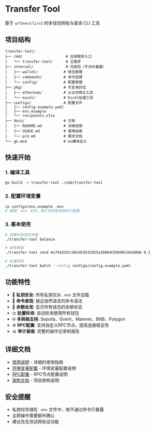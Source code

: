 # Transfer Tool

基于 `urfave/cli/v2` 的多钱包转账与查询 CLI 工具

## 项目结构

```
transfer-tool/
├── cmd/                    # 应用程序入口
│   └── transfer-tool/      # 主程序
├── internal/               # 内部包（不对外暴露）
│   ├── wallet/            # 钱包管理
│   ├── commands/          # 命令处理
│   └── config/            # 配置管理
├── pkg/                   # 可复用的包
│   ├── ethereum/          # 以太坊相关工具
│   └── excel/             # Excel处理工具
├── configs/               # 配置文件
│   ├── config.example.yaml
│   ├── env.example
│   └── recipients.xlsx
├── docs/                  # 文档
│   ├── README.md          # 详细说明
│   ├── USAGE.md           # 使用指南
│   └── prd.md             # 需求文档
└── go.mod                 # Go模块定义
```

## 快速开始

### 1. 编译工具

```bash
go build -o transfer-tool ./cmd/transfer-tool
```

### 2. 配置环境变量

```bash
cp configs/env.example .env
# 编辑 .env 文件，填入您的私钥和RPC配置
```

### 3. 基本使用

```bash
# 查看所有钱包余额
./transfer-tool balance

# 单笔转账
./transfer-tool send 0x742d35Cc6634C0532925a3b8D4C9db96C4b4d8b6 0.1

# 批量转账
./transfer-tool batch --config configs/config.example.yaml
```

## 功能特性

- 🔐 **私钥安全**: 所有私钥仅从 `.env` 文件加载
- 🧭 **命令直观**: 接近自然语言的命令语法
- 👀 **余额全览**: 显示所有钱包的余额状态
- ⚖️ **批量轮询**: 自动轮询使用所有钱包
- 🌐 **多网络支持**: Sepolia、Goerli、Mainnet、BNB、Polygon
- ⚙️ **RPC配置**: 支持自定义RPC节点，提高连接稳定性
- 📊 **审计留痕**: 完整的操作记录和报告

## 详细文档

- [使用说明](docs/README.md) - 详细的使用指南
- [环境变量配置](docs/ENV_CONFIG.md) - 环境变量配置说明
- [RPC配置](docs/RPC_CONFIG.md) - RPC节点配置说明
- [架构文档](docs/ARCHITECTURE.md) - 项目架构说明

## 安全提醒

- 私钥仅存储在 `.env` 文件中，绝不通过命令行暴露
- 主网操作需要额外确认
- 建议先在测试网验证功能

